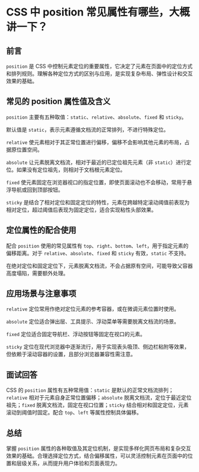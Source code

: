 # **CSS 中 position 常见属性有哪些，大概讲一下？**

## 前言

`position` 是 CSS 中控制元素定位的重要属性，它决定了元素在页面中的定位方式和排列规则。理解各种定位方式的区别与应用，是实现复杂布局、弹性设计和交互效果的基础。

## 常见的 position 属性值及含义

`position` 主要有五种取值：`static`、`relative`、`absolute`、`fixed` 和 `sticky`。

默认值是 `static`，表示元素遵循文档流的正常排列，不进行特殊定位。

`relative` 使元素相对于其正常位置进行偏移，偏移不会影响其他元素的布局，占据原位置空间。

`absolute` 让元素脱离文档流，相对于最近的已定位祖先元素（非 `static`）进行定位。如果没有定位祖先，则相对于文档根元素定位。

`fixed` 使元素固定在浏览器视口的指定位置，即使页面滚动也不会移动，常用于悬浮导航或回到顶部按钮。

`sticky` 是结合了相对定位和固定定位的特性，元素在跨越特定滚动阈值前表现为相对定位，超过阈值后表现为固定定位，适合实现粘性头部效果。

## 定位属性的配合使用

配合 `position` 使用的常见属性有 `top`、`right`、`bottom`、`left`，用于指定元素的偏移距离。对于 `relative`、`absolute`、`fixed` 和 `sticky` 有效，`static` 不支持。

在绝对定位和固定定位下，元素脱离文档流，不会占据原有空间，可能导致父容器高度塌陷，需要额外处理。

## 应用场景与注意事项

`relative` 定位常用作绝对定位元素的参考容器，或在微调元素位置时使用。

`absolute` 定位适合弹出层、工具提示、浮动菜单等需要脱离文档流的场景。

`fixed` 定位适合固定导航栏、浮动按钮等固定在视口的元素。

`sticky` 定位在现代浏览器中逐渐流行，用于实现表头吸顶、侧边栏粘附等效果，但依赖于滚动容器的设置，且部分浏览器兼容性需注意。

## 面试回答

CSS 的 `position` 属性有五种常用值：`static` 是默认的正常文档流排列；`relative` 相对于元素自身正常位置偏移；`absolute` 脱离文档流，定位于最近定位祖先；`fixed` 脱离文档流，固定在视口位置；`sticky` 结合相对和固定定位，元素滚动到阈值时固定。配合 `top`、`left` 等属性控制具体偏移。

## 总结

掌握 `position` 属性的各种取值及其定位机制，是实现多样化网页布局和复杂交互效果的基础。合理选择定位方式，结合偏移属性，可以灵活控制元素在页面中的位置和层级关系，从而提升用户体验和页面表现力。